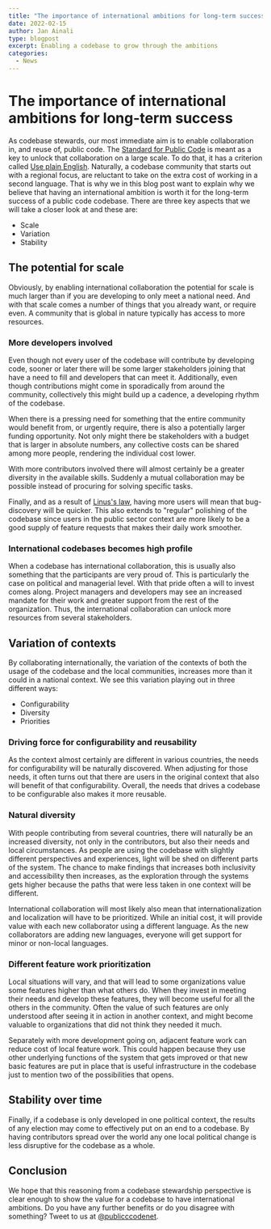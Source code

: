 ```yaml
---
title: "The importance of international ambitions for long-term success"
date: 2022-02-15
author: Jan Ainali
type: blogpost
excerpt: Enabling a codebase to grow through the ambitions
categories:
  - News
---
```


# The importance of international ambitions for long-term success

As codebase stewards, our most immediate aim is to enable collaboration in, and reuse of, public code.
The [Standard for Public Code](https://standard.publiccode.net/) is meant as a key to unlock that collaboration on a large scale. 
To do that, it has a criterion called [Use plain English](https://standard.publiccode.net/criteria/understandable-english-first.html).
Naturally, a codebase community that starts out with a regional focus, are reluctant to take on the extra cost of working in a second language.
That is why we in this blog post want to explain why we believe that having an international ambition is worth it for the long-term success of a public code codebase.
There are three key aspects that we will take a closer look at and these are:

- Scale
- Variation
- Stability

## The potential for scale

Obviously, by enabling international collaboration the potential for scale is much larger than if you are developing to only meet a national need.
And with that scale comes a number of things that you already want, or require even.
A community that is global in nature typically has access to more resources.

### More developers involved

Even though not every user of the codebase will contribute by developing code, sooner or later there will be some larger stakeholders joining that have a need to fill and developers that can meet it.
Additionally, even though contributions might come in sporadically from around the community, collectively this might build up a cadence, a developing rhythm of the codebase.

When there is a pressing need for something that the entire community would benefit from, or urgently require, there is also a potentially larger funding opportunity.
Not only might there be stakeholders with a budget that is larger in absolute numbers, any collective costs can be shared among more people, rendering the individual cost lower.

With more contributors involved there will almost certainly be a greater diversity in the available skills.
Suddenly a mutual collaboration may be possible instead of procuring for solving specific tasks.

Finally, and as a result of [Linus's law](https://en.wikipedia.org/wiki/Linus%27s_law), having more users will mean that bug-discovery will be quicker.
This also extends to "regular" polishing of the codebase since users in the public sector context are more likely to be a good supply of feature requests that makes their daily work smoother.

### International codebases becomes high profile

When a codebase has international collaboration, this is usually also something that the participants are very proud of.
This is particularly the case on political and managerial level.
With that pride often a will to invest comes along.
Project managers and developers may see an increased mandate for their work and greater support from the rest of the organization.
Thus, the international collaboration can unlock more resources from several stakeholders.

## Variation of contexts

By collaborating internationally, the variation of the contexts of both the usage of the codebase and the local communities, increases more than it could in a national context. We see this variation playing out in three different ways:

- Configurability
- Diversity
- Priorities

### Driving force for configurability and reusability

As the context almost certainly are different in various countries, the needs for configurability will be naturally discovered.
When adjusting for those needs, it often turns out that there are users in the original context that also will benefit of that configurability.
Overall, the needs that drives a codebase to be configurable also makes it more reusable.

### Natural diversity

With people contributing from several countries, there will naturally be an increased diversity, not only in the contributors, but also their needs and local circumstances.
As people are using the codebase with slightly different perspectives and experiences, light will be shed on different parts of the system.
The chance to make findings that increases both inclusivity and accessibility then increases, as the exploration through the systems gets higher because the paths that were less taken in one context will be different.

International collaboration will most likely also mean that internationalization and localization will have to be prioritized.
While an initial cost, it will provide value with each new collaborator using a different language.
As the new collaborators are adding new languages, everyone will get support for minor or non-local languages.

### Different feature work prioritization

Local situations will vary, and that will lead to some organizations value some features higher than what others do.
When they invest in meeting their needs and develop these features, they will become useful for all the others in the community.
Often the value of such features are only understood after seeing it in action in another context, and might become valuable to organizations that did not think they needed it much.

Separately with more development going on, adjacent feature work can reduce cost of local feature work.
This could happen because they use other underlying functions of the system that gets improved or that new basic features are put in place that is useful infrastructure in the codebase just to mention two of the possibilities that opens.

## Stability over time

Finally, if a codebase is only developed in one political context, the results of any election may come to effectively put on an end to a codebase.
By having contributors spread over the world any one local political change is less disruptive for the codebase as a whole.

## Conclusion

We hope that this reasoning from a codebase stewardship perspective is clear enough to show the value for a codebase to have international ambitions.
Do you have any further benefits or do you disagree with something?
Tweet to us at [@publicccodenet](https://twitter.com/publiccodenet).
